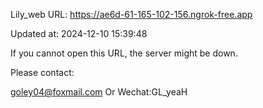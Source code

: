 Lily_web URL: https://ae6d-61-165-102-156.ngrok-free.app

Updated at: 2024-12-10 15:39:48

If you cannot open this URL, the server might be down.

Please contact: 

goley04@foxmail.com Or Wechat:GL_yeaH